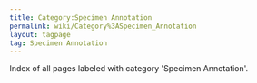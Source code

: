 ```yaml
---
title: Category:Specimen Annotation
permalink: wiki/Category%3ASpecimen_Annotation
layout: tagpage
tag: Specimen Annotation
---
```


Index of all pages labeled with category 'Specimen Annotation'.
